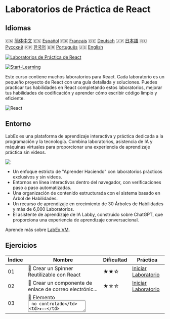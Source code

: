 # Laboratorios de Práctica de React

## Idiomas

🇨🇳 [简体中文](README_zh.md) 🇪🇸 [Español](README_es.md) 🇫🇷 [Français](README_fr.md) 🇩🇪 [Deutsch](README_de.md) 🇯🇵 [日本語](README_ja.md) 🇷🇺 [Русский](README_ru.md) 🇰🇷 [한국어](README_ko.md) 🇧🇷 [Português](README_pt.md) 🇺🇸 [English](README.md) 

[![Laboratorios de Práctica de React](https://cover-creator.labex.io/react-practice-labs.png?lang=es)](https://labex.io/es/courses/react-practice-labs)

[![Start-Learning](https://img.shields.io/badge/Start-Learning-whitesmoke?style=for-the-badge)](https://labex.io/es/courses/react-practice-labs)

Este curso contiene muchos laboratorios para React. Cada laboratorio es un pequeño proyecto de React con una guía detallada y soluciones. Puedes practicar tus habilidades en React completando estos laboratorios, mejorar tus habilidades de codificación y aprender cómo escribir código limpio y eficiente.

![React](https://img.shields.io/badge/React-whitesmoke?style=for-the-badge&logo=react)


## Entorno

LabEx es una plataforma de aprendizaje interactiva y práctica dedicada a la programación y la tecnología. Combina laboratorios, asistencia de IA y máquinas virtuales para proporcionar una experiencia de aprendizaje práctica sin videos.

![](https://tutorial-screenshot.getvm.io/images/vm-1725247253.png)

- Un enfoque estricto de "Aprender Haciendo" con laboratorios prácticos exclusivos y sin videos.
- Entornos en línea interactivos dentro del navegador, con verificaciones paso a paso automatizadas.
- Una organización de contenido estructurada con el sistema basado en Árbol de Habilidades.
- Un recurso de aprendizaje en crecimiento de 30 Árboles de Habilidades y más de 6,000 Laboratorios.
- El asistente de aprendizaje de IA Labby, construido sobre ChatGPT, que proporciona una experiencia de aprendizaje conversacional.

Aprende más sobre [LabEx VM](https://support.labex.io/using-labex/virtual-machine).

## Ejercicios

|   Índice | Nombre                                                   | Dificultad   | Práctica                                                                                                                               |
|----------|----------------------------------------------------------|--------------|----------------------------------------------------------------------------------------------------------------------------------------|
|       01 | 📖 Crear un Spinner Reutilizable con React               | ★★☆          | <a target='_blank' href='https://labex.io/es/tutorials/react-create-reusable-react-spinner-38353'>Iniciar Laboratorio</a>              |
|       02 | 📖 Crear un componente de enlace de correo electrónic... | ★☆☆          | <a target='_blank' href='https://labex.io/es/tutorials/react-create-react-email-link-component-38354'>Iniciar Laboratorio</a>          |
|       03 | 📖 Elemento <textarea> no controlado                     | ★☆☆          | <a target='_blank' href='https://labex.io/es/tutorials/react-uncontrolled-textarea-element-38365'>Iniciar Laboratorio</a>              |
|       04 | 📖 Campo de entrada no controlado                        | ★☆☆          | <a target='_blank' href='https://labex.io/es/tutorials/react-uncontrolled-input-field-38369'>Iniciar Laboratorio</a>                   |
|       05 | 📖 Entrada de rango no controlada                        | ★☆☆          | <a target='_blank' href='https://labex.io/es/tutorials/react-uncontrolled-range-input-38361'>Iniciar Laboratorio</a>                   |
|       06 | 📖 Componente de lista dinámica en React                 | ★☆☆          | <a target='_blank' href='https://labex.io/es/tutorials/react-dynamic-react-list-component-38347'>Iniciar Laboratorio</a>               |
|       07 | 📖 Tabla dinámica de React con datos primitivos          | ★☆☆          | <a target='_blank' href='https://labex.io/es/tutorials/react-dynamic-react-table-with-primitive-data-38348'>Iniciar Laboratorio</a>    |
|       08 | 📖 Vista de tabla de objetos                             | ★☆☆          | <a target='_blank' href='https://labex.io/es/tutorials/react-object-table-view-38355'>Iniciar Laboratorio</a>                          |
|       09 | 📖 Elemento <select> no controlado                       | ★☆☆          | <a target='_blank' href='https://labex.io/es/tutorials/react-uncontrolled-select-element-38360'>Iniciar Laboratorio</a>                |
|       10 | 📖 Enlace de texto automático                            | ★☆☆          | <a target='_blank' href='https://labex.io/es/tutorials/react-automatic-text-linking-38341'>Iniciar Laboratorio</a>                     |
|       11 | 📖 React useComponentDidMount Hook                       | ★☆☆          | <a target='_blank' href='https://labex.io/es/tutorials/react-react-usecomponentdidmount-hook-38374'>Iniciar Laboratorio</a>            |
|       12 | 📖 React useComponentWillUnmount Hook                    | ★☆☆          | <a target='_blank' href='https://labex.io/es/tutorials/react-react-usecomponentwillunmount-hook-38376'>Iniciar Laboratorio</a>         |
|       13 | 📖 React useIsomporphicEffect Hook                       | ★☆☆          | <a target='_blank' href='https://labex.io/es/tutorials/react-react-useisomporphiceffect-hook-38391'>Iniciar Laboratorio</a>            |
|       14 | 📖 React useOnGlobalEvent Hook                           | ★☆☆          | <a target='_blank' href='https://labex.io/es/tutorials/react-react-useonglobalevent-hook-38399'>Iniciar Laboratorio</a>                |
|       15 | 📖 Hook useOnWindowResize de React                       | ★☆☆          | <a target='_blank' href='https://labex.io/es/tutorials/react-react-useonwindowresize-hook-38400'>Iniciar Laboratorio</a>               |
|       16 | 📖 Hook useUnload de React                               | ★☆☆          | <a target='_blank' href='https://labex.io/es/tutorials/react-react-useunload-hook-38414'>Iniciar Laboratorio</a>                       |
|       17 | 📖 Hook useOnWindowScroll de React                       | ★☆☆          | <a target='_blank' href='https://labex.io/es/tutorials/react-react-useonwindowscroll-hook-38401'>Iniciar Laboratorio</a>               |
|       18 | 📖 Creación de un componente de carrusel con React       | ★☆☆          | <a target='_blank' href='https://labex.io/es/tutorials/react-react-carousel-component-creation-38343'>Iniciar Laboratorio</a>          |
|       19 | 📖 Hook useEventListener de React                        | ★☆☆          | <a target='_blank' href='https://labex.io/es/tutorials/react-react-useeventlistener-hook-38383'>Iniciar Laboratorio</a>                |
|       20 | 📖 React useFetch Hook                                   | ★☆☆          | <a target='_blank' href='https://labex.io/es/tutorials/react-react-usefetch-hook-38384'>Iniciar Laboratorio</a>                        |
|       21 | 📖 Hook useInterval de React                             | ★☆☆          | <a target='_blank' href='https://labex.io/es/tutorials/react-react-useinterval-hook-38390'>Iniciar Laboratorio</a>                     |
|       22 | 📖 React useMediaQuery Hook                              | ★☆☆          | <a target='_blank' href='https://labex.io/es/tutorials/react-react-usemediaquery-hook-38395'>Iniciar Laboratorio</a>                   |
|       23 | 📖 React usePortal Hook                                  | ★☆☆          | <a target='_blank' href='https://labex.io/es/tutorials/react-react-useportal-hook-38403'>Iniciar Laboratorio</a>                       |
|       24 | 📖 Hook useScript de React                               | ★☆☆          | <a target='_blank' href='https://labex.io/es/tutorials/react-react-usescript-hook-38406'>Iniciar Laboratorio</a>                       |
|       25 | 📖 Hook useTimeout de React                              | ★☆☆          | <a target='_blank' href='https://labex.io/es/tutorials/react-react-usetimeout-hook-38411'>Iniciar Laboratorio</a>                      |
|       26 | 📖 Hook useWindowSize de React                           | ★☆☆          | <a target='_blank' href='https://labex.io/es/tutorials/react-react-usewindowsize-hook-38416'>Iniciar Laboratorio</a>                   |
|       27 | 📖 Hook useClickInside de React                          | ★☆☆          | <a target='_blank' href='https://labex.io/es/tutorials/react-react-useclickinside-hook-38372'>Iniciar Laboratorio</a>                  |
|       28 | 📖 React useClickOutside Hook                            | ★☆☆          | <a target='_blank' href='https://labex.io/es/tutorials/react-react-useclickoutside-hook-38373'>Iniciar Laboratorio</a>                 |
|       29 | 📖 Campo de entrada controlado                           | ★☆☆          | <a target='_blank' href='https://labex.io/es/tutorials/react-controlled-input-field-38345'>Iniciar Laboratorio</a>                     |
|       30 | 📖 Carga diferida de imágenes en React                   | ★☆☆          | <a target='_blank' href='https://labex.io/es/tutorials/react-lazy-loading-images-in-react-38350'>Iniciar Laboratorio</a>               |
|       31 | 📖 Área de texto con límite de caracteres                | ★☆☆          | <a target='_blank' href='https://labex.io/es/tutorials/react-textarea-with-character-limit-38351'>Iniciar Laboratorio</a>              |
|       32 | 📖 Área de texto con límite de palabras                  | ★☆☆          | <a target='_blank' href='https://labex.io/es/tutorials/react-textarea-with-word-limit-38352'>Iniciar Laboratorio</a>                   |
|       33 | 📖 Crear un componente Modal reusable en React           | ★☆☆          | <a target='_blank' href='https://labex.io/es/tutorials/react-creating-reusable-modal-component-in-react-38356'>Iniciar Laboratorio</a> |
|       34 | 📖 Hook useAsync de React                                | ★☆☆          | <a target='_blank' href='https://labex.io/es/tutorials/react-react-useasync-hook-38370'>Iniciar Laboratorio</a>                        |
|       35 | 📖 React useComponentDidUpdate Hook                      | ★☆☆          | <a target='_blank' href='https://labex.io/es/tutorials/react-react-usecomponentdidupdate-hook-38375'>Iniciar Laboratorio</a>           |
|       36 | 📖 React useCopyToClipboard Hook                         | ★☆☆          | <a target='_blank' href='https://labex.io/es/tutorials/react-react-usecopytoclipboard-hook-38377'>Iniciar Laboratorio</a>              |
|       37 | 📖 Hook useDebounce de React                             | ★☆☆          | <a target='_blank' href='https://labex.io/es/tutorials/react-react-usedebounce-hook-38378'>Iniciar Laboratorio</a>                     |
|       38 | 📖 Hook useDefault de React                              | ★☆☆          | <a target='_blank' href='https://labex.io/es/tutorials/react-react-usedefault-hook-38379'>Iniciar Laboratorio</a>                      |
|       39 | 📖 Hook useEffectOnce de React                           | ★☆☆          | <a target='_blank' href='https://labex.io/es/tutorials/react-react-useeffectonce-hook-38381'>Iniciar Laboratorio</a>                   |
|       40 | 📖 Hook useError de React                                | ★☆☆          | <a target='_blank' href='https://labex.io/es/tutorials/react-react-useerror-hook-38382'>Iniciar Laboratorio</a>                        |
|       41 | 📖 React useForm Hook                                    | ★☆☆          | <a target='_blank' href='https://labex.io/es/tutorials/react-react-useform-hook-38385'>Iniciar Laboratorio</a>                         |
|       42 | 📖 React useGetSet Hook                                  | ★☆☆          | <a target='_blank' href='https://labex.io/es/tutorials/react-react-usegetset-hook-38386'>Iniciar Laboratorio</a>                       |
|       43 | 📖 Hook useHash de React                                 | ★☆☆          | <a target='_blank' href='https://labex.io/es/tutorials/react-react-usehash-hook-38387'>Iniciar Laboratorio</a>                         |
|       44 | 📖 React useLocalStorage Hook                            | ★☆☆          | <a target='_blank' href='https://labex.io/es/tutorials/react-react-uselocalstorage-hook-38393'>Iniciar Laboratorio</a>                 |
|       45 | 📖 Hook useMergeState de React                           | ★☆☆          | <a target='_blank' href='https://labex.io/es/tutorials/react-react-usemergestate-hook-38396'>Iniciar Laboratorio</a>                   |
|       46 | 📖 Hook usePersistedState de React                       | ★☆☆          | <a target='_blank' href='https://labex.io/es/tutorials/react-react-usepersistedstate-hook-38402'>Iniciar Laboratorio</a>               |
|       47 | 📖 Hook usePrevious de React                             | ★☆☆          | <a target='_blank' href='https://labex.io/es/tutorials/react-react-useprevious-hook-38404'>Iniciar Laboratorio</a>                     |
|       48 | 📖 React useRequestAnimationFrame Hook                   | ★☆☆          | <a target='_blank' href='https://labex.io/es/tutorials/react-react-userequestanimationframe-hook-38405'>Iniciar Laboratorio</a>        |
|       49 | 📖 React useSearchParam Hook                             | ★☆☆          | <a target='_blank' href='https://labex.io/es/tutorials/react-react-usesearchparam-hook-38407'>Iniciar Laboratorio</a>                  |
|       50 | 📖 Hook useSessionStorage de React                       | ★☆☆          | <a target='_blank' href='https://labex.io/es/tutorials/react-react-usesessionstorage-hook-38408'>Iniciar Laboratorio</a>               |
|       51 | 📖 React useTitle Hook                                   | ★☆☆          | <a target='_blank' href='https://labex.io/es/tutorials/react-react-usetitle-hook-38412'>Iniciar Laboratorio</a>                        |
|       52 | 📖 React useUpdate Hook                                  | ★☆☆          | <a target='_blank' href='https://labex.io/es/tutorials/react-react-useupdate-hook-38415'>Iniciar Laboratorio</a>                       |
|       53 | 📖 Área de arrastrar y soltar de archivos                | ★☆☆          | <a target='_blank' href='https://labex.io/es/tutorials/react-file-drag-and-drop-area-38349'>Iniciar Laboratorio</a>                    |
|       54 | 📖 Hook useHover de React                                | ★☆☆          | <a target='_blank' href='https://labex.io/es/tutorials/react-react-usehover-hook-38388'>Iniciar Laboratorio</a>                        |
|       55 | 📖 Hook useKeyPress de React                             | ★☆☆          | <a target='_blank' href='https://labex.io/es/tutorials/react-react-usekeypress-hook-38392'>Iniciar Laboratorio</a>                     |
|       56 | 📖 Construyendo un acordeón desplegable en React         | ★☆☆          | <a target='_blank' href='https://labex.io/es/tutorials/react-building-collapsible-react-accordion-38339'>Iniciar Laboratorio</a>       |
|       57 | 📖 Crear una alerta React cerrable                       | ★☆☆          | <a target='_blank' href='https://labex.io/es/tutorials/react-create-closable-react-alert-38340'>Iniciar Laboratorio</a>                |
|       58 | 📖 Crear componentes React collapsibles                  | ★☆☆          | <a target='_blank' href='https://labex.io/es/tutorials/react-create-collapsible-react-components-38344'>Iniciar Laboratorio</a>        |
|       59 | 📖 Componente de temporizador 倒计时器 de React          | ★☆☆          | <a target='_blank' href='https://labex.io/es/tutorials/react-react-countdown-timer-component-38346'>Iniciar Laboratorio</a>            |
|       60 | 📖 Crear un componente de puntuación de estrellas en ... | ★☆☆          | <a target='_blank' href='https://labex.io/es/tutorials/react-create-star-rating-component-in-react-38362'>Iniciar Laboratorio</a>      |
|       61 | 📖 Componente de conmutación (Toggle) reutilizable en... | ★☆☆          | <a target='_blank' href='https://labex.io/es/tutorials/react-reusable-react-toggle-component-38366'>Iniciar Laboratorio</a>            |
|       62 | 📖 Crear información emergente personalizable en Reac... | ★☆☆          | <a target='_blank' href='https://labex.io/es/tutorials/react-creating-customizable-react-tooltips-38367'>Iniciar Laboratorio</a>       |
|       63 | 📖 React useNavigatorOnLine Hook                         | ★☆☆          | <a target='_blank' href='https://labex.io/es/tutorials/react-react-usenavigatoronline-hook-38398'>Iniciar Laboratorio</a>              |
|       64 | 📖 React useToggler Hook                                 | ★☆☆          | <a target='_blank' href='https://labex.io/es/tutorials/react-react-usetoggler-hook-38413'>Iniciar Laboratorio</a>                      |
|       65 | 📖 Casilla de verificación con estado y selección múl... | ★☆☆          | <a target='_blank' href='https://labex.io/es/tutorials/react-stateful-checkbox-with-multiple-selection-38357'>Iniciar Laboratorio</a>  |
|       66 | 📖 Botón con Efecto de Onda (Ripple Effect)              | ★☆☆          | <a target='_blank' href='https://labex.io/es/tutorials/react-button-with-ripple-effect-38359'>Iniciar Laboratorio</a>                  |
|       67 | 📖 React useBodyScrollLock Hook                          | ★☆☆          | <a target='_blank' href='https://labex.io/es/tutorials/react-react-usebodyscrolllock-hook-38371'>Iniciar Laboratorio</a>               |
|       68 | 📖 Hook useMutationObserver de React                     | ★☆☆          | <a target='_blank' href='https://labex.io/es/tutorials/react-react-usemutationobserver-hook-38397'>Iniciar Laboratorio</a>             |
|       69 | 📖 Hook useDelayedState de React                         | ★☆☆          | <a target='_blank' href='https://labex.io/es/tutorials/react-react-usedelayedstate-hook-38380'>Iniciar Laboratorio</a>                 |
|       70 | 📖 Construyendo un componente de pestañas reutilizabl... | ★☆☆          | <a target='_blank' href='https://labex.io/es/tutorials/react-building-reusable-react-tabs-component-38363'>Iniciar Laboratorio</a>     |
|       71 | 📖 Vista de árbol de objetos expandible                  | ★☆☆          | <a target='_blank' href='https://labex.io/es/tutorials/react-expandable-object-tree-view-38368'>Iniciar Laboratorio</a>                |
|       72 | 📖 Hook useIntersectionObserver de React                 | ★☆☆          | <a target='_blank' href='https://labex.io/es/tutorials/react-react-useintersectionobserver-hook-38389'>Iniciar Laboratorio</a>         |
|       73 | 📖 Hook useMap de React                                  | ★☆☆          | <a target='_blank' href='https://labex.io/es/tutorials/react-react-usemap-hook-38394'>Iniciar Laboratorio</a>                          |
|       74 | 📖 React useSet Hook                                     | ★☆☆          | <a target='_blank' href='https://labex.io/es/tutorials/react-react-useset-hook-38409'>Iniciar Laboratorio</a>                          |
|       75 | 📖 Hook useSSR de React                                  | ★☆☆          | <a target='_blank' href='https://labex.io/es/tutorials/react-react-usessr-hook-38410'>Iniciar Laboratorio</a>                          |

## Más

- 🔗 [React Programming Courses](https://github.com/labex-labs/awesome-programming-courses)
- 🔗 [React Programming Projects](https://github.com/labex-labs/awesome-programming-projects)
- 🔗 [React Free Tutorials](https://github.com/labex-labs/react-free-tutorials)

